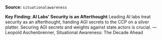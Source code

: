 **Source:** `situationalawareness`

**Key Finding: AI Labs' Security is an Afterthought**
Leading AI labs treat security as an afterthought, handing AGI secrets to the CCP on a silver platter. Securing AGI secrets and weights against state actors is crucial. — Leopold Aschenbrenner, Situational Awareness: The Decade Ahead
